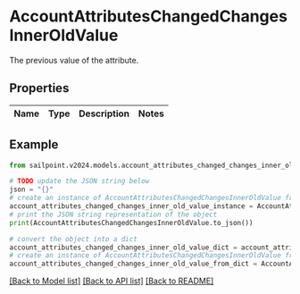 # AccountAttributesChangedChangesInnerOldValue

The previous value of the attribute.

## Properties

Name | Type | Description | Notes
------------ | ------------- | ------------- | -------------

## Example

```python
from sailpoint.v2024.models.account_attributes_changed_changes_inner_old_value import AccountAttributesChangedChangesInnerOldValue

# TODO update the JSON string below
json = "{}"
# create an instance of AccountAttributesChangedChangesInnerOldValue from a JSON string
account_attributes_changed_changes_inner_old_value_instance = AccountAttributesChangedChangesInnerOldValue.from_json(json)
# print the JSON string representation of the object
print(AccountAttributesChangedChangesInnerOldValue.to_json())

# convert the object into a dict
account_attributes_changed_changes_inner_old_value_dict = account_attributes_changed_changes_inner_old_value_instance.to_dict()
# create an instance of AccountAttributesChangedChangesInnerOldValue from a dict
account_attributes_changed_changes_inner_old_value_from_dict = AccountAttributesChangedChangesInnerOldValue.from_dict(account_attributes_changed_changes_inner_old_value_dict)
```
[[Back to Model list]](../README.md#documentation-for-models) [[Back to API list]](../README.md#documentation-for-api-endpoints) [[Back to README]](../README.md)



